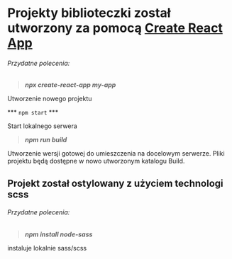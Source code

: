 # Projekty biblioteczki został utworzony za pomocą [Create React App](https://create-react-app.dev/)



###### Przydatne polecenia:

> ***npx create-react-app my-app***

Utworzenie nowego projektu

*** `` npm start `` ***

Start lokalnego serwera 

> ***npm run build***

Utworzenie wersji gotowej do umieszczenia na docelowym serwerze. Pliki projektu będą dostępne w nowo utworzonym katalogu Build.

## Projekt został ostylowany z użyciem technologi scss

###### Przydatne polecenia:

> ***npm install node-sass***

instaluje lokalnie sass/scss

